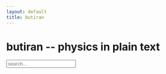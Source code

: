 ```yaml
---
layout: default
title: butiran
---
```


# butiran -- physics in plain text

<!-- Html Elements for Search -->
<div id="search-container">
<input type="text" id="search-input"  autocomplete="on" placeholder="search..." />
<ul id="results-container"></ul>
</div>

<!-- Script pointing to search-script.js -->
<script src="/assets/js/simple-jekyll-search.min.js" type="text/javascript"></script>

<!-- Configuration -->
<script>
SimpleJekyllSearch({
  searchInput: document.getElementById('search-input'),
  resultsContainer: document.getElementById('results-container'),
  searchResultTemplate: '<tt><a href="{url}" tabindex="1">{title}</a></tt> ',
  noResultsText: 'No results found!',
  json: '{{ site.baseurl }}/search.json'
})
</script>

<!--
20201119
1818 Still error

simple-jekyll-search.min.js:6 Uncaught Error: SimpleJekyllSearch --- failed to get JSON (/search.json)
    at S (simple-jekyll-search.min.js:6)
    at simple-jekyll-search.min.js:6
    at XMLHttpRequest.<anonymous> (simple-jekyll-search.min.js:6)

Try to see https://blog.webjeda.com/instant-jekyll-search/ later
-->